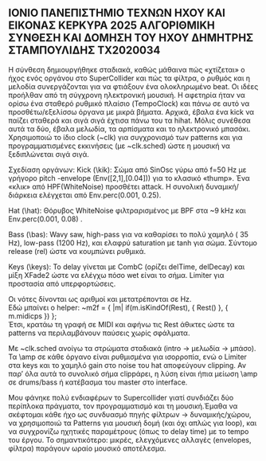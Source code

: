 ΙΟΝΙΟ ΠΑΝΕΠΙΣΤΗΜΙΟ
ΤΕΧΝΩΝ ΗΧΟΥ ΚΑΙ ΕΙΚΟΝΑΣ
ΚΕΡΚΥΡΑ 2025
ΑΛΓΟΡΙΘΜΙΚΗ ΣΥΝΘΕΣΗ ΚΑΙ ΔΟΜΗΣΗ ΤΟΥ ΗΧΟΥ
ΔΗΜΗΤΡΗΣ ΣΤΑΜΠΟΥΛΙΔΗΣ
ΤΧ2020034
------------------------------------------------------------------
Η σύνθεση δημιουργήθηκε σταδιακά, καθώς μάθαινα πώς «χτίζεται»
 ο ήχος ενός οργάνου στο SuperCollider και πώς τα φίλτρα, ο ρυθμός
 και η μελοδία συνεργάζονται για να φτιάξουν ένα ολοκληρωμένο beat.
 Οι ιδέες προήλθαν από τη σύγχρονη ηλεκτρονική μουσική. 
Η αφετηρία ήταν να ορίσω ένα σταθερό ρυθμικό πλαίσιο (TempoClock) 
και πάνω σε αυτό να προσθέτω/εξελίσσω όργανα με μικρά βήματα. 
Αρχικά, έβαλα ένα kick να παίζει σταθερά και σιγά σιγά έχτισα πάνω 
του τα hihat. Μόλις συνέθεσα αυτά τα δύο, έβαλα μελωδία, τα αρπίσματα 
και το ηλεκτρονικό μπασάκι.  Χρησιμοποιώ το ίδιο clock (~clk) για συγχρονισμό των
 patterns και για προγραμματισμένες εκκινήσεις (με ~clk.sched) ώστε η μουσική
 να ξεδιπλώνεται  σιγά σιγά.  

Σχεδίαση οργάνων: 
Kick (\kik): Σώμα από SinOsc γύρω από f=50 Hz με γρήγορο pitch
-envelope (Env([2,1],[0.04])) για το κλασικό «thump». Ένα «κλικ» 
από HPF(WhiteNoise) προσθέτει attack. Η συνολική δυναμική/διάρκεια
 ελέγχεται από Env.perc(0.001, 0.25). 

 Hat (\hat): Θόρυβος WhiteNoise φιλτραρισμένος με BPF στα 
~9 kHz και Env.perc(0.001, 0.08) .  

Bass (\bas): Wavy saw, high-pass για να καθαρίσει το πολύ χαμηλό (
35 Hz), low-pass (1200 Hz), και ελαφρύ saturation με tanh για σώμα. 
Σύντομο release (rel) ώστε να κουμπώνει ρυθμικά.  

Keys (\keys):  Το delay γίνεται με CombC (ορίζει delTime, delDecay) 
και μίξη XFade2 ώστε να ελέγχω πόσο wet είναι το σήμα. Limiter 
για προστασία από υπερφορτώσεις.  

Οι νότες δίνονται ως αριθμοί και μετατρέπονται σε Hz.  
Εδώ μπαίνει ο helper: ~m2f = { |m| if(m.isKindOf(Rest), { Rest() }, { m.midicps }) };  
Έτσι, κρατάω τη γραφή σε MIDI και αφήνω τις Rest άθικτες ώστε τα 
patterns να περιλαμβάνουν παύσεις χωρίς σφάλματα.  

Με ~clk.sched ανοίγω τα στρώματα σταδιακά (intro → μελωδία → μπάσο). 
Τα \amp σε κάθε όργανο είναι ρυθμισμένα για ισορροπία, ενώ ο Limiter στα 
keys και το χαμηλό gain στο noise του hat αποφεύγουν clipping. Αν παρ’ όλα
 αυτά το συνολικό σήμα clippάρει, η λύση είναι ήπια μείωση \amp σε
 drums/bass ή κατέβασμα του master στο interface.

Μου φάνηκε πολύ ενδιαφέρων το Supercollider γιατί συνδιάζει δύο περίπλοκα
πράγματα, τον προγραμματισμό και τη μουσική.Έμαθα να σκέφτομαι κάθε
 ήχο ως συνδυασμό πηγής φίλτρων → δυναμικής/χώρου, 
να χρησιμοποιώ τα Patterns για μουσική δομή (και όχι απλώς για loop), και 
να συγχρονίζω ηχητικές παραμέτρους (όπως το delay time) με το tempo 
του έργου. Το σημαντικότερο: μικρές, ελεγχόμενες αλλαγές 
(envelopes, φίλτρα) παράγουν ωραίο μουσικό αποτέλεσμα. 
 


